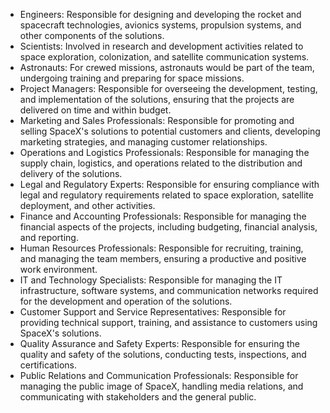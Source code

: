 
- Engineers: Responsible for designing and developing the rocket and spacecraft technologies, avionics systems, propulsion systems, and other components of the solutions.
- Scientists: Involved in research and development activities related to space exploration, colonization, and satellite communication systems.
- Astronauts: For crewed missions, astronauts would be part of the team, undergoing training and preparing for space missions.
- Project Managers: Responsible for overseeing the development, testing, and implementation of the solutions, ensuring that the projects are delivered on time and within budget.
- Marketing and Sales Professionals: Responsible for promoting and selling SpaceX's solutions to potential customers and clients, developing marketing strategies, and managing customer relationships.
- Operations and Logistics Professionals: Responsible for managing the supply chain, logistics, and operations related to the distribution and delivery of the solutions.
- Legal and Regulatory Experts: Responsible for ensuring compliance with legal and regulatory requirements related to space exploration, satellite deployment, and other activities.
- Finance and Accounting Professionals: Responsible for managing the financial aspects of the projects, including budgeting, financial analysis, and reporting.
- Human Resources Professionals: Responsible for recruiting, training, and managing the team members, ensuring a productive and positive work environment.
- IT and Technology Specialists: Responsible for managing the IT infrastructure, software systems, and communication networks required for the development and operation of the solutions.
- Customer Support and Service Representatives: Responsible for providing technical support, training, and assistance to customers using SpaceX's solutions.
- Quality Assurance and Safety Experts: Responsible for ensuring the quality and safety of the solutions, conducting tests, inspections, and certifications.
- Public Relations and Communication Professionals: Responsible for managing the public image of SpaceX, handling media relations, and communicating with stakeholders and the general public.



